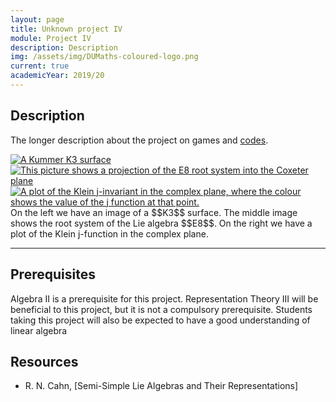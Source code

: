 ```yaml
---
layout: page
title: Unknown project IV
module: Project IV
description: Description
img: /assets/img/DUMaths-coloured-logo.png
current: true
academicYear: 2019/20
---
```

Description
-----------
The longer description about the project on games and [codes][linear codes].

<div class="img_row">
	<a title="A Kummer K3 surface, by Claudio Rocchini" href="https://commons.wikimedia.org/wiki/File:Kummer_surface.png"><img class="col one left" alt="A Kummer K3 surface" src="https://upload.wikimedia.org/wikipedia/commons/thumb/3/3e/Kummer_surface.png/512px-Kummer_surface.png"></a>
	<a title="The E8 root system, by Jgmoxness" href="https://commons.wikimedia.org/wiki/File:E8Petrie.svg"><img class="col one left" alt="This picture shows a projection of the E8 root system into the Coxeter plane" src="https://upload.wikimedia.org/wikipedia/commons/thumb/1/14/E8Petrie.svg/512px-E8Petrie.svg.png"></a>
    <a title="A Mock Turtle from Alice in Wonderland, by John Tenniel" href="https://commons.wikimedia.org/wiki/File:Alice_par_John_Tenniel_34.png"><img class="col one left" alt="A plot of the Klein j-invariant in the complex plane, where the colour shows the value of the j function at that point." src="https://upload.wikimedia.org/wikipedia/commons/9/9a/Alice_par_John_Tenniel_34.png"></a>
</div>
<div class="col three caption" markdown="span">
    On the left we have an image of a $$K3$$ surface. The middle image shows the root system of the Lie algebra $$E8$$. On the right we have a plot of the Klein j-function in the complex plane.
</div>

***

 
Prerequisites
-------------

Algebra II is a prerequisite for this project. Representation Theory III will be beneficial to this project, but it is not a compulsory prerequisite. Students taking this project will also be expected to have a good understanding of linear algebra

Resources
----------
* R. N. Cahn, [Semi-Simple Lie Algebras and Their Representations]

[linear codes]:https://en.wikipedia.org/wiki/Linear_code